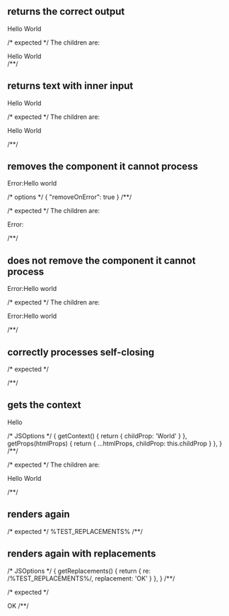 ## returns the correct output
<html lang="en">Hello World</html>

/* expected */
<rendered-html lang="en">The children are:<div>Hello World</div></rendered-html>
/**/

## returns text with inner input
<html lang="en">
  <body page="test">Hello World</body>
</html>

/* expected */
<rendered-html lang="en">The children are:<div>
  <body-tag page="test">Hello World</body-tag>
</div></rendered-html>
/**/

## removes the component it cannot process
<html lang="en">
  Error:<error>Hello world</error>
</html>

/* options */
{ "removeOnError": true }
/**/

/* expected */
<rendered-html lang="en">The children are:<div>
  Error:
</div></rendered-html>
/**/

## does not remove the component it cannot process
<html lang="en">
  Error:<error>Hello world</error>
</html>

/* expected */
<rendered-html lang="en">The children are:<div>
  Error:<error>Hello world</error>
</div></rendered-html>
/**/

## correctly processes self-closing
<page-title />
<link href="https://fonts.googleapis.com/css?family=Ruda" rel="stylesheet">
<ajax-loader />

/* expected */
<rendered-page-title/>
<link href="https://fonts.googleapis.com/css?family=Ruda" rel="stylesheet">
<rendered-ajax-loader/>
/**/

## gets the context
<html lang="en">
  <child-props>Hello </child-props>
</html>

/* JSOptions */
{
  getContext() {
    return { childProp: 'World' }
  },
  getProps(htmlProps) {
    return { ...htmlProps, childProp: this.childProp }
  },
}
/**/

/* expected */
<rendered-html lang="en">The children are:<div>
  Hello World
</div></rendered-html>
/**/

## renders again
<render-again/>

/* expected */
<body-tag>%TEST_REPLACEMENTS%</body-tag>
/**/

## renders again with replacements
<render-again/>

/* JSOptions */
{
  getReplacements() {
    return { re: /%TEST_REPLACEMENTS%/, replacement: 'OK' }
  },
}
/**/

/* expected */
<body>OK</body>
/**/